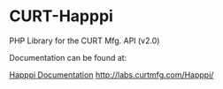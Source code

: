 CURT-Happpi
===========

PHP Library for the CURT Mfg. API (v2.0)

Documentation can be found at:

<a href="http://labs.curtmfg.com/Happpi/">Happpi Documentation</a>
http://labs.curtmfg.com/Happpi/

